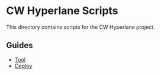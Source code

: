 # CW Hyperlane Scripts

This directory contains scripts for the CW Hyperlane project.

## Guides

- [Tool](./GUIDE_TOOL.md)
- [Deploy](./GUIDE_DEPLOY.md)
